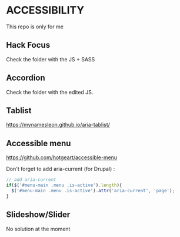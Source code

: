 # ACCESSIBILITY

This repo is only for me

## Hack Focus

Check the folder with the JS + SASS

## Accordion

Check the folder with the edited JS.

## Tablist

https://mynamesleon.github.io/aria-tablist/

## Accessible menu

https://github.com/hotgeart/accessible-menu

Don't forget to add aria-current (for Drupal) :

```js
// add aria-current
if($('#menu-main .menu .is-active').length){
  $('#menu-main .menu .is-active').attr('aria-current', 'page');
}
```

## Slideshow/Slider

No solution at the moment
